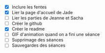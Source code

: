 * [X] Inclure les fentes
* [X] Lier la page d'accueil de Jade
* [ ] Lier les parties de Jeanne et Sacha
* [ ] Créer le github
* [X] Créer le readme
* [ ] GIF d'animation quand on a fini une séance
* [ ] Supprimage des séances
* [ ] Sauvegardes des séances
